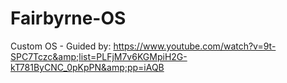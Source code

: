 # Fairbyrne-OS
Custom OS - Guided by: https://www.youtube.com/watch?v=9t-SPC7Tczc&amp;list=PLFjM7v6KGMpiH2G-kT781ByCNC_0pKpPN&amp;pp=iAQB
